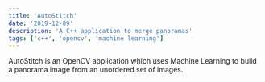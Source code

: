 ```yaml
---
title: 'AutoStitch'
date: '2019-12-09'
description: 'A C++ application to merge panoramas'
tags: ['c++', 'opencv', 'machine learning']
---
```


AutoStitch is an OpenCV application which uses Machine Learning to build a panorama image from an unordered set of images. 
